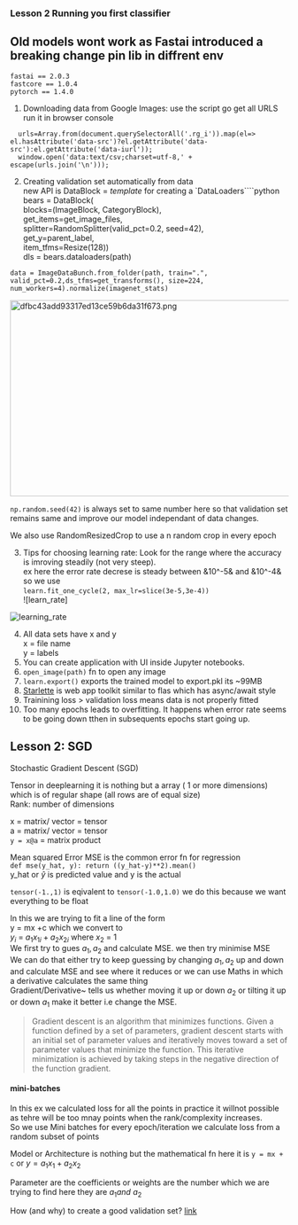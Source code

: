 ### Lesson 2 Running you first classifier

## Old models wont work as Fastai introduced a breaking change pin lib in diffrent env

```
fastai == 2.0.3
fastcore == 1.0.4
pytorch == 1.4.0
```

1.  Downloading data from Google Images: use the script go get all URLS run it in browser console

```
  urls=Array.from(document.querySelectorAll('.rg_i')).map(el=> el.hasAttribute('data-src')?el.getAttribute('data-src'):el.getAttribute('data-iurl'));
  window.open('data:text/csv;charset=utf-8,' + escape(urls.join('\n')));
```

2.  Creating validation set automatically from data  
    new API is DataBlock = *template* for creating a \`DataLoaders\`\`\`\`python  
    bears = DataBlock(  
    blocks=(ImageBlock, CategoryBlock),  
    get\_items=get\_image_files,  
    splitter=RandomSplitter(valid_pct=0.2, seed=42),  
    get\_y=parent\_label,  
    item_tfms=Resize(128))  
    dls = bears.dataloaders(path)

```np.random.seed(42)
data = ImageDataBunch.from_folder(path, train=".", valid_pct=0.2,ds_tfms=get_transforms(), size=224, num_workers=4).normalize(imagenet_stats)
```

<img src=":/7ad2236dac4d4a668676354f86e76835" alt="dfbc43add93317ed13ce59b6da31f673.png" width="924" height="354" class="jop-noMdConv">

`np.random.seed(42)` is always set to same number here so that validation set remains same and improve our model independant of data changes.

We also use RandomResizedCrop to use a n random crop in every epoch

3.  Tips for choosing learning rate: Look for the range where the accuracy is imroving steadily (not very steep).  
    ex here the error rate decrese is steady between &10^-5& and &10^-4& so we use  
    `learn.fit_one_cycle(2, max_lr=slice(3e-5,3e-4))`  
    !\[learn_rate\]

![learning_rate](./fastai/images/learning_rate.png)

4.  All data sets have x and y  
    x = file name  
    y = labels
5.  You can create application with UI inside Jupyter notebooks.
6.  `open_image(path)` fn to open any image
7.  `learn.export()` exports the trained model to export.pkl its ~99MB
8.  [Starlette](https://www.starlette.io/) is web app toolkit similar to flas which has async/await style
9.  Trainining loss > validation loss means data is not properly fitted
10. Too many epochs leads to overfitting. It happens when error rate seems to be going down tthen in subsequents epochs start going up.

## Lesson 2: SGD

Stochastic Gradient Descent (SGD)

Tensor in deeplearning it is nothing but a array ( 1 or more dimensions) which is of regular shape (all rows are of equal size)  
Rank: number of dimensions

x = matrix/ vector = tensor  
a = matrix/ vector = tensor  
`y = x@a` = matrix product

Mean squared Error MSE is the common error fn for regression  
`def mse(y_hat, y): return ((y_hat-y)**2).mean()`  
y_hat or $\hat{y}$ is predicted value and y is the actual

`tensor(-1.,1)` is eqivalent to `tensor(-1.0,1.0)` we do this because we want everything to be float

In this we are trying to fit a line of the form  
y = mx +c which we convert to  
$y_i$ = $a_1x_{1i} + a_2x_{2i}$ where $x_2$ = 1  
We first try to gues $a_1,a_2$ and calculate MSE. we then try minimise MSE  
We can do that either try to keep guessing by changing $a_1,a_2$ up and down and calculate MSE and see where it reduces or we can use Maths in which a derivative calculates the same thing  
Gradient/Derivative~ tells us whether moving it up or down $a_2$ or tilting it up or down $a_1$ make it better i.e change the MSE.

> Gradient descent is an algorithm that minimizes functions. Given a function defined by a set of parameters, gradient descent starts with an initial set of parameter values and iteratively moves toward a set of parameter values that minimize the function. This iterative minimization is achieved by taking steps in the negative direction of the function gradient.

#### mini-batches

In this ex we calculated loss for all the points in practice it willnot possible as tehre will be too mnay points when the rank/complexity increases.  
So we use Mini batches for every epoch/iteration we calculate loss from a random subset of points

Model or Architecture is nothing but the mathematical fn here it is `y = mx + c` or $y = a_1x_1 + a_2x_2$

Parameter are the coefficients or weights are the number which we are trying to find here they are $a_1 and\ a_2$

How (and why) to create a good validation set? [link](https://www.fast.ai/2017/11/13/validation-sets/)
